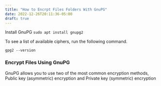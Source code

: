 ```yaml
---
title: "How to Encrpt Files Folders With GnuPG"
date: 2022-12-26T20:11:36-05:00
draft: true
---
```


Install GnuPG
 `sudo apt install gnupg2`


To see a list of available ciphers, run the following command.

 `gpg2 --version`



### Encrypt Files Using GnuPG
GnuPG allows you to use two of the most common encryption methods, Public key (asymmetric) encryption and Private key (symmetric) encryption